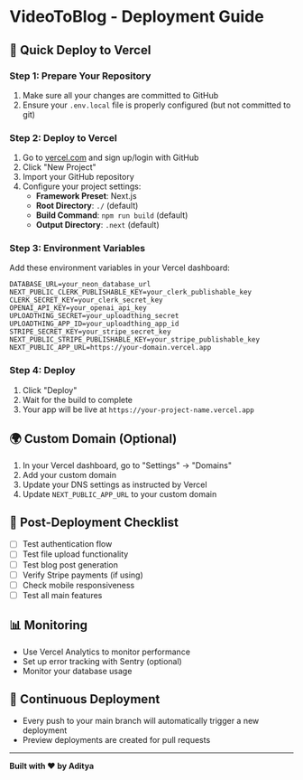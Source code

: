 # VideoToBlog - Deployment Guide

## 🚀 Quick Deploy to Vercel

### Step 1: Prepare Your Repository
1. Make sure all your changes are committed to GitHub
2. Ensure your `.env.local` file is properly configured (but not committed to git)

### Step 2: Deploy to Vercel
1. Go to [vercel.com](https://vercel.com) and sign up/login with GitHub
2. Click "New Project"
3. Import your GitHub repository
4. Configure your project settings:
   - **Framework Preset**: Next.js
   - **Root Directory**: `./` (default)
   - **Build Command**: `npm run build` (default)
   - **Output Directory**: `.next` (default)

### Step 3: Environment Variables
Add these environment variables in your Vercel dashboard:

```
DATABASE_URL=your_neon_database_url
NEXT_PUBLIC_CLERK_PUBLISHABLE_KEY=your_clerk_publishable_key
CLERK_SECRET_KEY=your_clerk_secret_key
OPENAI_API_KEY=your_openai_api_key
UPLOADTHING_SECRET=your_uploadthing_secret
UPLOADTHING_APP_ID=your_uploadthing_app_id
STRIPE_SECRET_KEY=your_stripe_secret_key
NEXT_PUBLIC_STRIPE_PUBLISHABLE_KEY=your_stripe_publishable_key
NEXT_PUBLIC_APP_URL=https://your-domain.vercel.app
```

### Step 4: Deploy
1. Click "Deploy"
2. Wait for the build to complete
3. Your app will be live at `https://your-project-name.vercel.app`

## 🌍 Custom Domain (Optional)
1. In your Vercel dashboard, go to "Settings" → "Domains"
2. Add your custom domain
3. Update your DNS settings as instructed by Vercel
4. Update `NEXT_PUBLIC_APP_URL` to your custom domain

## 🔧 Post-Deployment Checklist
- [ ] Test authentication flow
- [ ] Test file upload functionality
- [ ] Test blog post generation
- [ ] Verify Stripe payments (if using)
- [ ] Check mobile responsiveness
- [ ] Test all main features

## 📊 Monitoring
- Use Vercel Analytics to monitor performance
- Set up error tracking with Sentry (optional)
- Monitor your database usage

## 🔄 Continuous Deployment
- Every push to your main branch will automatically trigger a new deployment
- Preview deployments are created for pull requests

---

**Built with ❤️ by Aditya** 